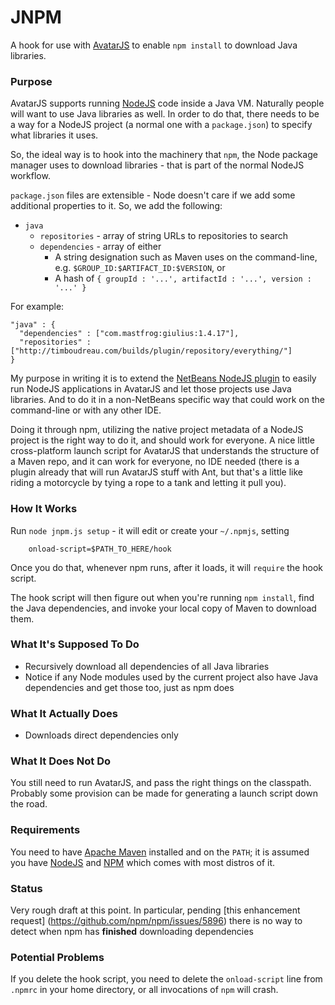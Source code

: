JNPM
==============

A hook for use with [AvatarJS](https://avatar-js.java.net/) to enable `npm install`
to download Java libraries.

### Purpose

AvatarJS supports running [NodeJS](http://nodejs.org) code inside a Java VM.  Naturally people will
want to use Java libraries as well.  In order to do that, there needs to be a 
way for a NodeJS project (a normal one with a `package.json`) to specify what
libraries it uses.

So, the ideal way is to hook into the machinery that `npm`, the Node package 
manager uses to download libraries - that is part of the normal NodeJS workflow.

`package.json` files are extensible - Node doesn't care if we add some additional
properties to it.  So, we add the following:

 * `java`
    * `repositories` - array of string URLs to repositories to search
    * `dependencies` - array of either
        * A string designation such as Maven uses on the command-line, e.g. `$GROUP_ID:$ARTIFACT_ID:$VERSION`, or
        * A hash of `{ groupId : '...', artifactId : '...', version : '...' }`

For example:

    "java" : {
      "dependencies" : ["com.mastfrog:giulius:1.4.17"],
      "repositories" : ["http://timboudreau.com/builds/plugin/repository/everything/"]
    }

My purpose in writing it is to extend the [NetBeans NodeJS plugin](https://github.com/timboudreau/nb-nodejs) to easily
run NodeJS applications in AvatarJS and let those projects use Java libraries.  And to do it
in a non-NetBeans specific way that could work on the command-line or with any other IDE.

Doing it through npm, utilizing the native project metadata of a NodeJS project
is the right way to do it, and should work for everyone.  A nice little cross-platform launch
script for AvatarJS that understands the structure of a Maven repo, and it can work
for everyone, no IDE needed (there is a plugin already that will run AvatarJS stuff
with Ant, but that's a little like riding a motorcycle by tying a rope to a tank and
letting it pull you).

### How It Works

Run `node jnpm.js setup` - it will edit or create your `~/.npmjs`, setting

        onload-script=$PATH_TO_HERE/hook

Once you do that, whenever npm runs, after it loads, it will `require` the hook script.

The hook script will then figure out when you're running `npm install`, find the
Java dependencies, and invoke your local copy of Maven to download them.

### What It's Supposed To Do

 * Recursively download all dependencies of all Java libraries
 * Notice if any Node modules used by the current project also have Java
dependencies and get those too, just as npm does

### What It Actually Does

 * Downloads direct dependencies only

### What It Does Not Do

You still need to run AvatarJS, and pass the right things on the classpath.
Probably some provision can be made for generating a launch script down the 
road.

### Requirements

You need to have [Apache Maven](http://maven.apache.org) installed and on the `PATH`;
it is assumed you have [NodeJS](http://nodejs.org) and [NPM](http://npmjs.org) which
comes with most distros of it.

### Status

Very rough draft at this point.  In particular, pending 
[this enhancement request] (https://github.com/npm/npm/issues/5896) there is no
way to detect when npm has **finished** downloading dependencies

### Potential Problems

If you delete the hook script, you need to delete the `onload-script` line from
`.npmrc` in your home directory, or all invocations of `npm` will crash.
